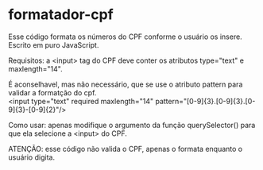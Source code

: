 # formatador-cpf
Esse código formata os números do CPF conforme o usuário os insere. Escrito em puro JavaScript.

<bold>Requisitos:</bold>
a \<input\> tag do CPF deve conter os atributos type="text" e maxlength="14".


É aconselhavel, mas não necessário, que se use o atributo pattern para validar a formatção do cpf.</br>
\<input type="text" required maxlength="14" pattern="[0-9]{3}.[0-9]{3}.[0-9]{3}-[0-9]{2}"/\>



Como usar:
apenas modifique o argumento da função querySelector() para que ela selecione a \<input\> do CPF.

ATENÇÃO: esse código não valida o CPF, apenas o formata enquanto o usuário digita.
